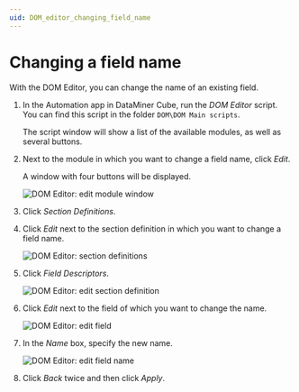 ```yaml
---
uid: DOM_editor_changing_field_name
---
```


# Changing a field name

With the DOM Editor, you can change the name of an existing field.

1. In the Automation app in DataMiner Cube, run the *DOM Editor* script. You can find this script in the folder `DOM\DOM Main scripts`.

   The script window will show a list of the available modules, as well as several buttons.

1. Next to the module in which you want to change a field name, click *Edit*.

   A window with four buttons will be displayed.

   ![DOM Editor: edit module window](~/dataminer/images/DOM_Editor_edit_module.png)

1. Click *Section Definitions*.

1. Click *Edit* next to the section definition in which you want to change a field name.

   ![DOM Editor: section definitions](~/dataminer/images/DOM_Editor_edit_section.png)

1. Click *Field Descriptors*.

   ![DOM Editor: edit section definition](~/dataminer/images/DOM_Editor_edit_field.png)

1. Click *Edit* next to the field of which you want to change the name.

   ![DOM Editor: edit field](~/dataminer/images/DOM_Editor_edit_field2.png)

1. In the *Name* box, specify the new name.

   ![DOM Editor: edit field name](~/dataminer/images/DOM_Editor_edit_field3.png)

1. Click *Back* twice and then click *Apply*.
